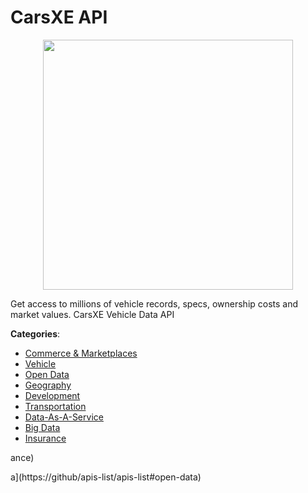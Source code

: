 # CarsXE API
<p align="center">
    <img width="400" src="https://raw.githubusercontent.com/apis-list/apis-list/apis/carsxe-api/logo_256x256.png" />
</p>

Get access to millions of vehicle records, specs, ownership costs and market values. CarsXE Vehicle Data API



**Categories**:
- [Commerce & Marketplaces](https://github.com/apis-list/apis-list#commerce-and-marketplaces)
- [Vehicle](https://github.com/apis-list/apis-list#vehicle)
- [Open Data](https://github.com/apis-list/apis-list#open-data)
- [Geography](https://github.com/apis-list/apis-list#geography)
- [Development](https://github.com/apis-list/apis-list#development)
- [Transportation](https://github.com/apis-list/apis-list#transportation)
- [Data-As-A-Service](https://github.com/apis-list/apis-list#data-as-a-service)
- [Big Data](https://github.com/apis-list/apis-list#big-data)
- [Insurance](https://github.com/apis-list/apis-list#insurance)



ance)



a](https://github/apis-list/apis-list#open-data)



